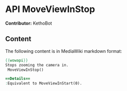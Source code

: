 # API MoveViewInStop

**Contributor:** KethoBot

## Content

The following content is in MediaWiki markdown format:

```mediawiki
{{wowapi}}
Stops zooming the camera in.
 MoveViewInStop()

==Details==
:Equivalent to MoveViewInStart(0).
```